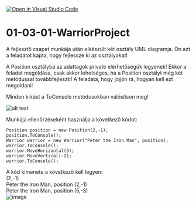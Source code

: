 [![Open in Visual Studio Code](https://classroom.github.com/assets/open-in-vscode-718a45dd9cf7e7f842a935f5ebbe5719a5e09af4491e668f4dbf3b35d5cca122.svg)](https://classroom.github.com/online_ide?assignment_repo_id=12002178&assignment_repo_type=AssignmentRepo)
# 01-03-01-WarriorProject
A fejlesztő csapat munkája után elkészült két osztály UML diagramja. Ön azt a feladatot kapta, hogy fejlessze ki az osztályokat!


A Position osztályba az adattagok private elérhetőségük legyenek! Ekkor a feladat megoldása, csak akkor lehetséges, ha a Position osztályt még két metódussal továbbfejleszti! A feladata, hogy jöjjön rá, hogyan kell ezt megoldani!


Minden kiírást a ToConsole metódusokban valósítson meg!


![alt text](https://github.com/csarp-dotnet-core-oop-task/01-03-02-WarriorProject/blob/main/Warrior.png)    

Munkája ellenőrzéseként használja a következő kódot:   
```
Position position = new Position(2,-1);
position.ToConsole();
Warrior warrior = new Warrior("Peter the Iron Man", position);
warrior.ToConsole();
warrior.MoveHorizontal(3);
warrior.MoveVertical(-2);
warrior.ToConsole();
```

A kód kimenete a következő kell legyen:    
(2,-1)    
Peter the Iron Man, position (2,-1)    
Peter the Iron Man, position (5,-3)    
![image](https://github.com/2023-2024-CSARP-OOP-WPF/01-03-02-warriorproject-b0gavtam/assets/74898995/5a71ac54-c0cb-4705-8c57-e3d112735fa1)
